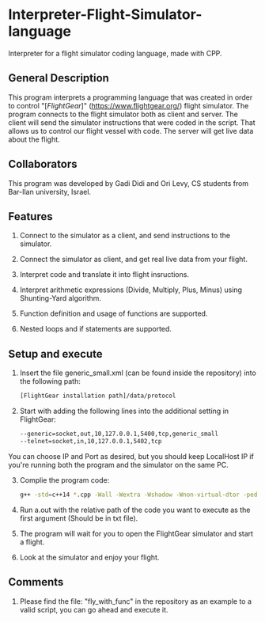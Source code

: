 # Interpreter-Flight-Simulator-language
Interpreter for a flight simulator coding language, made with CPP. 

## General Description

This program interprets a programming language that was created in order to control "[_FlightGear_]" (https://www.flightgear.org/) flight simulator. 
The program connects to the flight simulator both as client and server.
The client will send the simulator instructions that were coded in the script. That allows us to control our flight vessel with code.
The server will get live data about the flight. 

## Collaborators

This program was developed by Gadi Didi and Ori Levy, CS students from Bar-Ilan university, Israel.


## Features

1. Connect to the simulator as a client, and send instructions to the simulator.

2. Connect the simulator as client, and get real live data from your flight.

3. Interpret code and translate it into flight insructions.

4. Interpret arithmetic expressions (Divide, Multiply, Plus, Minus) using Shunting-Yard algorithm.

5. Function definition and usage of functions are supported. 

6. Nested loops and if statements are supported.


## Setup and execute

1. Insert the file generic_small.xml (can be found inside the repository) into the following path:
    ```bash
    [FlightGear installation path]/‫‪data/protocol
    ```

2. Start with adding the following lines into the additional setting in FlightGear:

    ```bash
    --generic=socket,out,10,127.0.0.1,5400,tcp,generic_small
    --telnet=socket,in,10,127.0.0.1,5402,tcp
    ```
You can choose IP and Port as desired, but you should keep LocalHost IP if you're running both the program and the simulator on the same PC.

3. Complie the program code:

    ```bash
    g++ -std=c++14 *.cpp -Wall -Wextra -Wshadow -Wnon-virtual-dtor -pedantic -o a.out
    ```

4. Run a.out with the relative path of the code you want to execute as the first argument (Should be in txt file).

5. The program will wait for you to open the FlightGear simulator and start a flight.

6. Look at the simulator and enjoy your flight.

## Comments

1. Please find the file: "fly_with_func" in the repository as an example to a valid script, you can go ahead and execute it.


